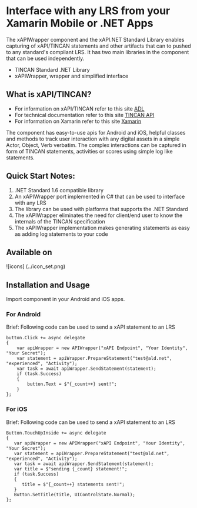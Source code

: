 # Interface with any LRS from your Xamarin Mobile or .NET Apps
The xAPIWrapper component and the xAPI.NET Standard Library enables capturing of 
xAPI/TINCAN statements and other artifacts that can to pushed to any standard's 
compliant LRS. It has two main libraries in the component that can be used independently. 
- TINCAN Standard .NET Library
- xAPIWrapper, wrapper and simplified interface

## What is xAPI/TINCAN?
- For information on xAPI/TINCAN refer to this site [ADL](https://www.adlnet.gov/adl-research/performance-tracking-analysis/experience-api/)
- For technical documentation refer to this site [TINCAN API](http://tincanapi.com/)
- For information on Xamarin refer to this site [Xamarin](http://www.xamarin.com/)

The component has easy-to-use apis for Android and iOS, helpful classes and methods to track user 
interaction with any digital assets in a simple Actor, Object, Verb verbatim. 
The complex interactions can be captured in form of TINCAN statements, activities or scores using simple log like statements.

## Quick Start Notes:
1. .NET Standard 1.6 compatible library
2. An xAPIWrapper port implemented in C# that can be used to interface with any LRS
3. The library can be used with platforms that supports the .NET Standard
4. The xAPIWrapper eliminates the need for client/end user to know the internals of the TINCAN specification
5. The xAPIWrapper implementation makes generating statements as easy as adding log statements to your code

## Available on 

![icons] (../icon_set.png)

## Installation and Usage
Import component in your Android and iOS apps.

### For Android 
Brief: Following code can be used to send a xAPI statement to an LRS
```
button.Click += async delegate
{
    var apiWrapper = new APIWrapper("xAPI Endpoint", "Your Identity", "Your Secret");
    var statement = apiWrapper.PrepareStatement("test@ald.net", "experienced", "Activity");
    var task = await apiWrapper.SendStatement(statement);
    if (task.Success)
    {
        button.Text = $"{_count++} sent!";
    }
};
```

### For iOS 
Brief: Following code can be used to send a xAPI statement to an LRS
```
Button.TouchUpInside += async delegate
{
   var apiWrapper = new APIWrapper("xAPI Endpoint", "Your Identity", "Your Secret");
   var statement = apiWrapper.PrepareStatement("test@ald.net", "experienced", "Activity");
   var task = await apiWrapper.SendStatement(statement);
   var title = $"sending {_count} statement!";
   if (task.Success)
   {
      title = $"{_count++} statements sent!";
   }
   Button.SetTitle(title, UIControlState.Normal);
};
```
